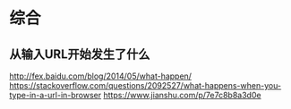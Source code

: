 # 综合
## 从输入URL开始发生了什么
http://fex.baidu.com/blog/2014/05/what-happen/
https://stackoverflow.com/questions/2092527/what-happens-when-you-type-in-a-url-in-browser
https://www.jianshu.com/p/7e7c8b8a3d0e
